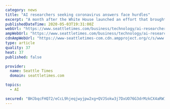 ```yaml
---
category: news
title: "AI researchers seeking coronavirus answers face hurdles"
excerpt: "A month after the White House launched an effort that brought together technologists and artificial intelligence experts to scour the world’s repository of medical literature for insights on COVID-19,"
publishedDateTime: 2020-05-03T19:31:00Z
webUrl: "https://www.seattletimes.com/business/technology/ai-researchers-seeking-coronavirus-answers-face-hurdles/"
ampWebUrl: "https://www.seattletimes.com/business/technology/ai-researchers-seeking-coronavirus-answers-face-hurdles/?amp=1"
cdnAmpWebUrl: "https://www-seattletimes-com.cdn.ampproject.org/c/s/www.seattletimes.com/business/technology/ai-researchers-seeking-coronavirus-answers-face-hurdles/?amp=1"
type: article
quality: 37
heat: 37
published: false

provider:
  name: Seattle Times
  domain: seattletimes.com

topics:
  - AI

secured: "BHJbqcFHQ72/eCcL9hjeqjwyjpw2xg+QVJSokw3j7DxUO76G3drMzkCX4aRW1OWK5+VJ+slMGEx5uSzKm0EOqrhk9vdjjWd6ORwgWPxCGwxCCi4FN+BuGSi9qf94vyLlb/enC4UeBAQJ2cH5QxYmHSB6SWw89jwJlF8WYvSfjkmaedsbU3Vw2/rwGakEu6H0lmxDPNvMFwLv052WFtWXyPuGKWJpXyfxkwiDlv6VyBowishMb7aUArliTUSHs8+01Df65uCyo2cfB4FoE6PfsstzUlrNEzy9HHYpZS/xXizGNeDPkN3TvKP3R5dsMGZ5;yaB4PXESGoVYL3vxKxKbsA=="
---
```


